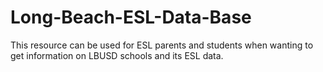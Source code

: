 # Long-Beach-ESL-Data-Base
This resource can be used for ESL parents and students when wanting to get information on LBUSD schools and its ESL data. 
